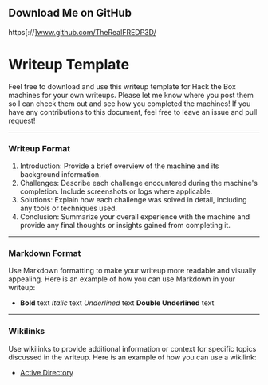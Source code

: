 ## Download Me on GitHub
https[://]www.github.com/TheRealFREDP3D/


# Writeup Template

Feel free to download and use this writeup template for Hack the Box machines for your own writeups. Please let me know where you post them so I can check them out and see how you completed the machines! If you have any contributions to this document, feel free to leave an issue and pull request!

---

### Writeup Format

1. Introduction: Provide a brief overview of the machine and its background information.
2. Challenges: Describe each challenge encountered during the machine's completion. Include screenshots or logs where applicable.
3. Solutions: Explain how each challenge was solved in detail, including any tools or techniques used.
4. Conclusion: Summarize your overall experience with the machine and provide any final thoughts or insights gained from completing it.

---

### Markdown Format

Use Markdown formatting to make your writeup more readable and visually appealing. Here is an example of how you can use Markdown in your writeup:
- **Bold** text
*Italic* text
_Underlined_ text
__Double Underlined__ text

---

### Wikilinks

Use wikilinks to provide additional information or context for specific topics discussed in the writeup. Here is an example of how you can use a wikilink:
* [Active Directory](https://en.wikipedia.org/wiki/Active_Directory)

